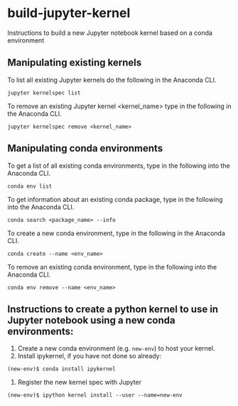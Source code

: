 # build-jupyter-kernel
Instructions to build a new Jupyter notebook kernel based on a conda environment


## Manipulating existing kernels
To list all existing Jupyter kernels do the following in the Anaconda CLI.
```
jupyter kernelspec list
```

To remove an existing Jupyter kernel <kernel_name> type in the following in the Anaconda CLI.
```
jupyter kernelspec remove <kernel_name>
```

## Manipulating conda environments
To get a list of all existing conda environments, type in the following into the Anaconda CLI.
```
conda env list
```

To get information about an existing conda package, type in the following into the Anaconda CLI.
```
conda search <package_name> --info
```

To create a new conda environment, type in the following in the Anaconda CLI.
```
conda create --name <env_name> 
```

To remove an existing conda environment, type in the following into the Anaconda CLI.
```
conda env remove --name <env_name>
```

## Instructions to create a python kernel to use in Jupyter notebook using a new conda environments:
1. Create a new conda environment (e.g. `new-env`) to host your kernel.
1. Install ipykernel, if you have not done so already:
```
(new-env)$ conda install ipykernel
```
1. Register the new kernel spec with Jupyter 
```
(new-env)$ ipython kernel install --user --name=new-env
```
